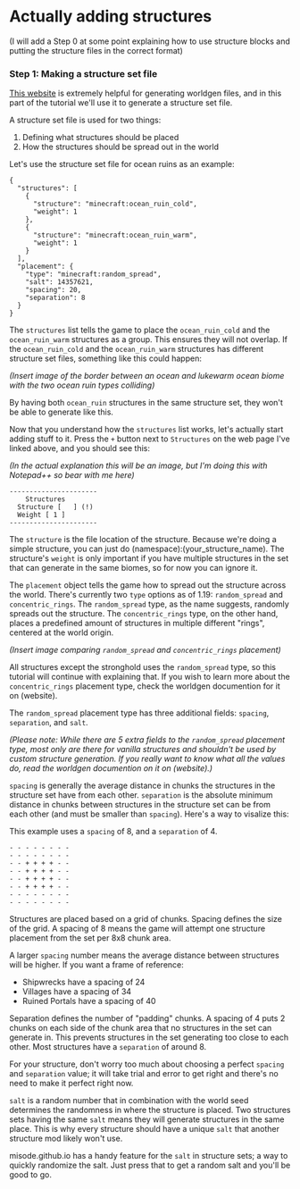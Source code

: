 # Actually adding structures

(I will add a Step 0 at some point explaining how to use structure blocks and putting the structure files in the correct format)

### Step 1: Making a structure set file

[This website](https://misode.github.io/worldgen/structure-set/) is extremely helpful for generating worldgen files, and in this part of the tutorial we'll use it to generate a structure set file.

A structure set file is used for two things:

1. Defining what structures should be placed
2. How the structures should be spread out in the world

Let's use the structure set file for ocean ruins as an example:

```
{
  "structures": [
    {
      "structure": "minecraft:ocean_ruin_cold",
      "weight": 1
    },
    {
      "structure": "minecraft:ocean_ruin_warm",
      "weight": 1
    }
  ],
  "placement": {
    "type": "minecraft:random_spread",
    "salt": 14357621,
    "spacing": 20,
    "separation": 8
  }
}
```

The `structures` list tells the game to place the `ocean_ruin_cold` and the `ocean_ruin_warm` structures as a group. This ensures they will not overlap. If the `ocean_ruin_cold` and the `ocean_ruin_warm` structures has different structure set files, something like this could happen:

*(Insert image of the border between an ocean and lukewarm ocean biome with the two ocean ruin types colliding)*

By having both `ocean_ruin` structures in the same structure set, they won't be able to generate like this.

Now that you understand how the `structures` list works, let's actually start adding stuff to it. Press the `+` button next to `Structures` on the web page I've linked above, and you should see this:

*(In the actual explanation this will be an image, but I'm doing this with Notepad++ so bear with me here)*
```
----------------------
    Structures
  Structure [   ] (!)
  Weight [ 1 ]
----------------------
```

The `structure` is the file location of the structure. Because we're doing a simple structure, you can just do (namespace):(your_structure_name). The structure's `weight` is only important if you have multiple structures in the set that can generate in the same biomes, so for now you can ignore it.

The `placement` object tells the game how to spread out the structure across the world. There's currently two `type` options as of 1.19: `random_spread` and `concentric_rings`. The `random_spread` type, as the name suggests, randomly spreads out the structure. The `concentric_rings` type, on the other hand, places a predefined amount of structures in multiple different "rings", centered at the world origin. 

*(Insert image comparing `random_spread` and `concentric_rings` placement)*

All structures except the stronghold uses the `random_spread` type, so this tutorial will continue with explaining that. If you wish to learn more about the `concentric_rings` placement type, check the worldgen documention for it on (website).

The `random_spread` placement type has three additional fields: `spacing`, `separation`, and `salt`. 

*(Please note: While there are 5 extra fields to the `random_spread` placement type, most only are there for vanilla structures and shouldn't be used by custom structure generation. If you really want to know what all the values do, read the worldgen documention on it on (website).)*

`spacing` is generally the average distance in chunks the structures in the structure set have from each other. `separation` is the absolute minimum distance in chunks between structures in the structure set can be from each other (and must be smaller than `spacing`). Here's a way to visalize this:

This example uses a `spacing` of 8, and a `separation` of 4.
```
- - - - - - - -
- - - - - - - -
- - + + + + - -
- - + + + + - -
- - + + + + - -
- - + + + + - -
- - - - - - - -
- - - - - - - -
``` 

Structures are placed based on a grid of chunks. Spacing defines the size of the grid. A spacing of 8 means the game will attempt one structure placement from the set per 8x8 chunk area.

A larger `spacing` number means the average distance between structures will be higher. If you want a frame of reference:
- Shipwrecks have a spacing of 24
- Villages have a spacing of 34
- Ruined Portals have a spacing of 40


Separation defines the number of "padding" chunks. A spacing of 4 puts 2 chunks on each side of the chunk area that no structures in the set can generate in. This prevents structures in the set generating too close to each other. Most structures have a `separation` of around 8.

For your structure, don't worry too much about choosing a perfect `spacing` and `separation` value; it will take trial and error to get right and there's no need to make it perfect right now.

`salt` is a random number that in combination with the world seed determines the randomness in where the structure is placed. Two structures sets having the same `salt` means they will generate structures in the same place. This is why every structure should have a unique `salt` that another structure mod likely won't use. 

misode.github.io has a handy feature for the `salt` in structure sets; a way to quickly randomize the salt. Just press that to get a random salt and you'll be good to go.
